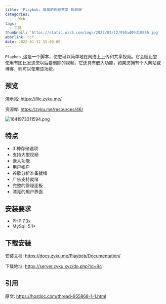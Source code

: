 ```yaml
---
title: 'Playbob: 简单的视频共享 视频床'
categories:
  - - Web
tags:
  - 工具
thumbnail: 'https://static.uzz5.com/imgs/2022/01/12/950ad09d10886.jpg'
abbrlink: ccf
date: 2022-01-12 15:00:00
---
```

`Playbob` ,这是一个脚本，使您可以简单地在网络上上传和共享视频。它会阻止您使用有图比发送您以后要删除的视频。它还具有嵌入功能，如果您拥有个人网站或博客，则可以使用该功能。​

## 预览

演示站: https://file.zyku.me/

资源库: https://zyku.me/resources/46/

![1641973311594.png](https://static.uzz5.com/imgs/2022/01/12/930b7e8229e0e.png)

## 特点

- 3 种存储选项
- 支持大型视频
- 嵌入功能
- 用户帐户
- 谷歌分析准备就绪
- 广告支持就绪
- 完整的管理面板
- 漂亮的用户界面

## 安装要求

- PHP 7.3x
- MySql: 5.1+
## 下载安装


安装文档: https://docs.zyku.me/Playbob/Documentation/

下载地址: https://server.zyku.xyz/do.php?id=84

## 引用

原文: https://hostloc.com/thread-955868-1-1.html